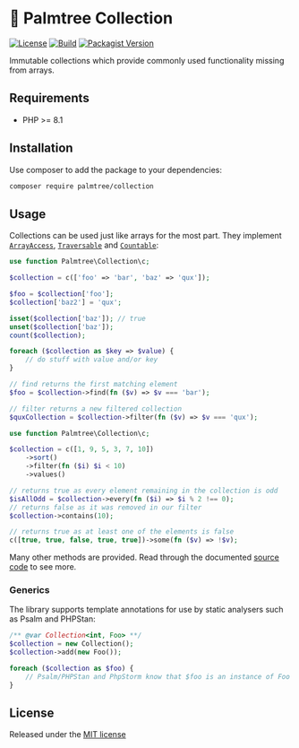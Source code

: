 # :palm_tree: Palmtree Collection

[![License](http://img.shields.io/packagist/l/palmtree/collection.svg)](LICENSE)
[![Build](https://img.shields.io/github/actions/workflow/status/palmtreephp/collection/build.yaml?branch=master)](https://github.com/palmtreephp/collection/actions/workflows/build.yaml)
[![Packagist Version](https://img.shields.io/packagist/v/palmtree/collection)](https://packagist.org/packages/palmtree/collection)

Immutable collections which provide commonly used functionality missing from arrays.

## Requirements

* PHP >= 8.1

## Installation

Use composer to add the package to your dependencies:

```bash
composer require palmtree/collection
```

## Usage

Collections can be used just like arrays for the most part. They implement [`ArrayAccess`](https://www.php.net/manual/en/class.arrayaccess), [`Traversable`](https://www.php.net/manual/en/class.traversable) and [`Countable`](https://www.php.net/manual/en/class.countable):

```php
use function Palmtree\Collection\c;

$collection = c(['foo' => 'bar', 'baz' => 'qux']);

$foo = $collection['foo'];
$collection['baz2'] = 'qux';

isset($collection['baz']); // true
unset($collection['baz']);
count($collection);

foreach ($collection as $key => $value) {
    // do stuff with value and/or key
}

// find returns the first matching element
$foo = $collection->find(fn ($v) => $v === 'bar');

// filter returns a new filtered collection
$quxCollection = $collection->filter(fn ($v) => $v === 'qux');
```

```php
use function Palmtree\Collection\c;

$collection = c([1, 9, 5, 3, 7, 10])
    ->sort()
    ->filter(fn ($i) $i < 10)
    ->values()

// returns true as every element remaining in the collection is odd
$isAllOdd = $collection->every(fn ($i) => $i % 2 !== 0);
// returns false as it was removed in our filter
$collection->contains(10);

// returns true as at least one of the elements is false
c([true, true, false, true, true])->some(fn ($v) => !$v);
```

Many other methods are provided. Read through the documented [source code](src/Collection.php) to see more.

### Generics

The library supports template annotations for use by static analysers such as Psalm and PHPStan:

```php
/** @var Collection<int, Foo> **/
$collection = new Collection();
$collection->add(new Foo());

foreach ($collection as $foo) {
    // Psalm/PHPStan and PhpStorm know that $foo is an instance of Foo here
}
```

## License

Released under the [MIT license](LICENSE)
